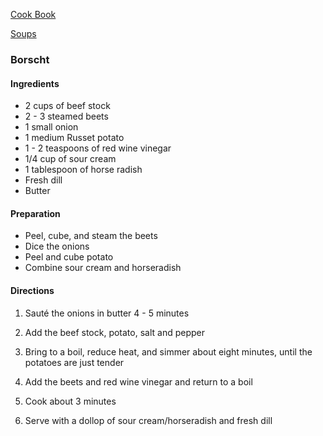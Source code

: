 [Cook Book](https://github.com/vmsmith/CookBook/blob/master/README.md)

[Soups](https://github.com/vmsmith/CookBook/blob/master/soups.md)

### Borscht  

#### Ingredients

* 2 cups of beef stock  
* 2 - 3 steamed beets  
* 1 small onion  
* 1 medium Russet potato  
* 1 - 2 teaspoons of red wine vinegar  
* 1/4 cup of sour cream  
* 1 tablespoon of horse radish  
* Fresh dill  
* Butter  

#### Preparation

* Peel, cube, and steam the beets  
* Dice the onions  
* Peel and cube potato  
* Combine sour cream and horseradish  

#### Directions

1. Sauté the onions in butter 4 - 5 minutes

2. Add the beef stock, potato, salt and pepper

3. Bring to a boil, reduce heat, and simmer about eight minutes, until the potatoes are just tender

4. Add the beets and red wine vinegar and return to a boil

5. Cook about 3 minutes

6. Serve with a dollop of sour cream/horseradish and fresh dill

